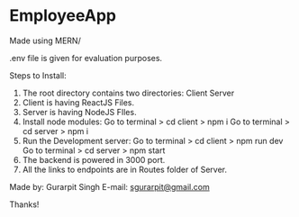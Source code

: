 # EmployeeApp

Made using MERN/


.env file is given for evaluation purposes.


Steps to Install:
1. The root directory contains two directories:
	Client
	Server
2. Client is having ReactJS Files.
3. Server is having NodeJS FIles.
4. Install node modules:
	Go to terminal > cd client > npm i
	Go to terminal > cd server > npm i
5. Run the Development server:
	Go to terminal > cd client > npm run dev
	Go to terminal > cd server > npm start
6. The backend is powered in 3000 port.
7. All the links to endpoints are in Routes folder of Server.



Made by: Gurarpit Singh
E-mail: sgurarpit@gmail.com

Thanks!


